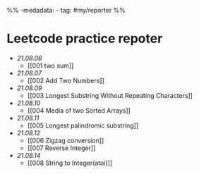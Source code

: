 %% -medadata:
	- tag: #my/reporter   %%
	
# Leetcode practice repoter

- *21.08.06*
	- [[001 two sum]]
- *21.08.07*
	- [[002 Add Two Numbers]]
- *21.08.09*
	- [[003 Longest Substring Without Repeating Characters]]
- *21.08.10*
	- [[004 Media of two Sorted Arrays]]
- *21.08.11*
	- [[005 Longest palindromic substring]]
- *21.08.12*
	- [[006 Zigzag conversion]]
	- [[007 Reverse Integer]]
- *21.08.14*
	- [[008 String to Integer(atoi)]]